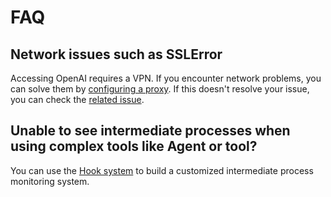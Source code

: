 # FAQ

## Network issues such as SSLError

Accessing OpenAI requires a VPN. If you encounter network problems, you can solve them by [configuring a proxy](/modules/llm/openai.md#proxy). If this doesn't resolve your issue, you can check the [related issue](https://github.com/Undertone0809/promptulate/issues/5).

## Unable to see intermediate processes when using complex tools like Agent or tool?

You can use the [Hook system](/modules/hook.md#what-is-hook) to build a customized intermediate process monitoring system.
